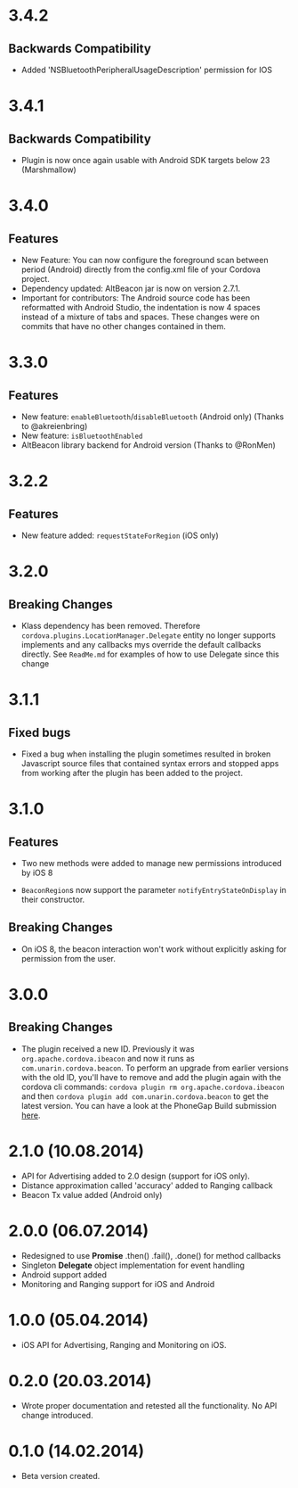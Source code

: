 # 3.4.2

## Backwards Compatibility
* Added 'NSBluetoothPeripheralUsageDescription' permission for IOS

# 3.4.1

## Backwards Compatibility
* Plugin is now once again usable with Android SDK targets below 23 (Marshmallow)

# 3.4.0

## Features
* New Feature: You can now configure the foreground scan between period (Android) directly from 
the config.xml file of your Cordova project.
* Dependency updated: AltBeacon jar is now on version 2.7.1.
* Important for contributors: The Android source code has been reformatted with Android Studio, the
indentation is now 4 spaces instead of a mixture of tabs and spaces. These changes were on commits
that have no other changes contained in them.

# 3.3.0

## Features

* New feature: ```enableBluetooth```/```disableBluetooth``` (Android only) (Thanks to @akreienbring)
* New feature: ```isBluetoothEnabled```
* AltBeacon library backend for Android version (Thanks to @RonMen)

# 3.2.2

## Features

* New feature added: ```requestStateForRegion``` (iOS only)

# 3.2.0

## Breaking Changes

* Klass dependency has been removed. Therefore ```cordova.plugins.LocationManager.Delegate``` entity no longer supports 
implements and any callbacks mys override the default callbacks directly. See ```ReadMe.md``` for examples of how to use
 Delegate since this change

# 3.1.1

## Fixed bugs

* Fixed a bug when installing the plugin sometimes resulted in broken Javascript source files that contained syntax 
errors and stopped apps from working after the plugin has been added to the project. 

# 3.1.0

## Features

* Two new methods were added to manage new permissions introduced by iOS 8

* ```BeaconRegion```s now support the parameter ```notifyEntryStateOnDisplay``` in their constructor.

## Breaking Changes

* On iOS 8, the beacon interaction won't work without explicitly asking for permission from the user.


# 3.0.0

## Breaking Changes

* The plugin received a new ID. Previously it was ```org.apache.cordova.ibeacon``` and now it runs as 
```com.unarin.cordova.beacon```. To perform an upgrade from earlier versions with the old ID, you'll have to remove
and add the plugin again with the cordova cli commands: ```cordova plugin rm org.apache.cordova.ibeacon``` and then
```cordova plugin add com.unarin.cordova.beacon``` to get the latest version. You can have a look at the PhoneGap Build
submission [here](https://build.phonegap.com/plugins/986).

# 2.1.0 (10.08.2014)
* API for Advertising added to 2.0 design (support for iOS only).
* Distance approximation called 'accuracy' added to Ranging callback
* Beacon Tx value added (Android only)

# 2.0.0 (06.07.2014)
* Redesigned to use **Promise** .then() .fail(), .done() for method callbacks
* Singleton **Delegate** object implementation for event handling
* Android support added 
* Monitoring and Ranging support for iOS and Android

# 1.0.0 (05.04.2014)
* iOS API for Advertising, Ranging and Monitoring on iOS.

# 0.2.0 (20.03.2014)
* Wrote proper documentation and retested all the functionality. No API change introduced.

# 0.1.0 (14.02.2014)
* Beta version created.
